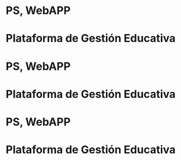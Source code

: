# PS, WebAPP
# Plataforma de Gestión Educativa
# PS, WebAPP
# Plataforma de Gestión Educativa
# PS, WebAPP
# Plataforma de Gestión Educativa
